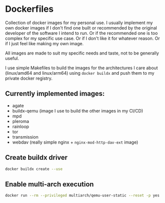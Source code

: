 # Dockerfiles

Collection of docker images for my personal use. I usually implement my own
docker images if I don't find one built or recommended by the original
developer of the software I intend to run. Or if the recommended one is too
complex for my specific use case. Or if I don't like it for whatever reason. Or
if I just feel like making my own image.

All images are made to suit my specific needs and taste, not to be generally
useful.

I use simple Makefiles to build the images for the architectures I care about
(linux/amd64 and linux/arm64) using `docker buildx` and push them to my private
docker registry.

## Currently implemented images:

* agate
* buildx-qemu (image I use to build the other images in my CI/CD)
* mpd
* pleroma
* rainloop
* tor
* transmission
* webdav (really simple nginx + `nginx-mod-http-dav-ext` image)

## Create buildx driver

```sh
docker buildx create --use
```

## Enable multi-arch execution

```sh
docker run --rm --privileged multiarch/qemu-user-static --reset -p yes
```
